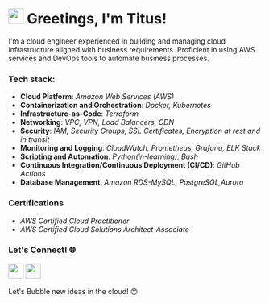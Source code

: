 ### <h1><img src="https://emojis.slackmojis.com/emojis/images/1531849430/4246/blob-sunglasses.gif?1531849430" width="30"/> Greetings, I'm Titus!
 I'm a cloud engineer experienced in building and managing cloud infrastructure aligned with business requirements.
 Proficient in using AWS services and DevOps tools to automate business processes.
 
### Tech stack: 
- __Cloud Platform__: _Amazon Web Services (AWS)_
- __Containerization and Orchestration__: _Docker, Kubernetes_
- __Infrastructure-as-Code__: _Terraform_
- __Networking__: _VPC, VPN, Load Balancers, CDN_
- __Security__: _IAM, Security Groups, SSL Certificates, Encryption at rest and in transit_
- __Monitoring and Logging__: _CloudWatch, Prometheus, Grafana, ELK Stack_
- __Scripting and Automation__: _Python(in-learning), Bash_
- __Continuous Integration/Continuous Deployment (CI/CD)__: _GitHub Actions_
- __Database Management__: _Amazon RDS-MySQL, PostgreSQL,Aurora_

### Certifications
- _AWS Certified Cloud Practitioner_
- _AWS Certified Cloud Solutions Architect-Associate_
  
### Let's Connect! 🌐
[<img src="https://img.icons8.com/color/48/000000/twitter--v1.png" height="30" width="30">](https://twitter.com/_lesinko)
[<img src="https://img.icons8.com/color/48/000000/linkedin.png" height="30" width="30">](https://www.linkedin.com/in/titus-lesinko/)

Let's Bubble new ideas in the cloud! 😊
